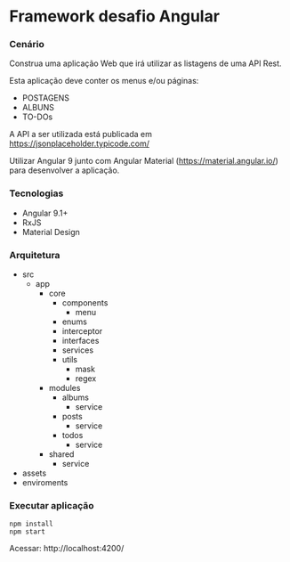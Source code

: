 # Framework desafio Angular

### Cenário 
Construa uma aplicação Web que irá utilizar as listagens de uma API Rest.

Esta aplicação deve conter os menus e/ou páginas:
- POSTAGENS
- ALBUNS
- TO-DOs

A API a ser utilizada está publicada em https://jsonplaceholder.typicode.com/

Utilizar Angular 9 junto com Angular Material (https://material.angular.io/) para desenvolver a aplicação.

### Tecnologias 
- Angular 9.1+
- RxJS
- Material Design 


### Arquitetura
- src
    - app
        - core
            - components
                - menu
            - enums
            - interceptor
            - interfaces
            - services
            - utils
                - mask
                - regex
        - modules
            - albums
                - service
            - posts
                - service
            - todos
                - service
        - shared
            - service
- assets
- enviroments

### Executar aplicação

```
npm install
npm start
```
Acessar: http://localhost:4200/

